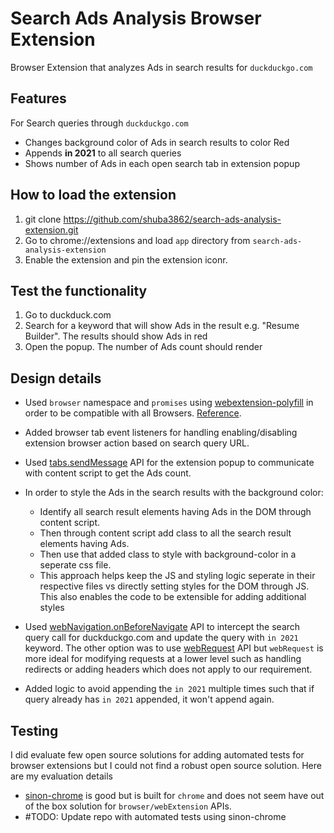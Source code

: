 # Search Ads Analysis Browser Extension

Browser Extension that analyzes Ads in search results for `duckduckgo.com`

## Features

For Search queries through `duckduckgo.com` 
- Changes background color of Ads in search results to color Red 
- Appends **in 2021** to all search queries
- Shows number of Ads in each open search tab in extension popup

## How to load the extension

1. git clone https://github.com/shuba3862/search-ads-analysis-extension.git
2. Go to chrome://extensions and load `app` directory from `search-ads-analysis-extension`
3. Enable the extension and pin the extension iconr.

## Test the functionality

1. Go to duckduck.com
2. Search for a keyword that will show Ads in the result e.g. "Resume Builder". The results should show Ads in red
3. Open the popup. The number of Ads count should render

## Design details

- Used `browser` namespace and `promises` using [webextension-polyfill](https://github.com/mozilla/webextension-polyfill) in order to be compatible with all Browsers. [Reference](https://developer.mozilla.org/en-US/docs/Mozilla/Add-ons/WebExtensions/Chrome_incompatibilities).

- Added browser tab event listeners for handling enabling/disabling extension browser action based on search query URL.

- Used [tabs.sendMessage](https://developer.mozilla.org/en-US/docs/Mozilla/Add-ons/WebExtensions/API/tabs/sendMessage) API for the extension popup to communicate with content script to get the Ads count.

- In order to style the Ads in the search results with the background color:  
  - Identify all search result elements having Ads in the DOM through content script.
  - Then through content script add class to all the search result elements having Ads. 
  - Then use that added class to style with background-color in a seperate css file. 
  - This approach helps keep the JS and styling logic seperate in their respective files vs directly setting styles for the DOM through JS. This also enables the code to be extensible for adding additional styles 

- Used [webNavigation.onBeforeNavigate](https://developer.mozilla.org/en-US/docs/Mozilla/Add-ons/WebExtensions/API/webNavigation/onBeforeNavigate) API to intercept the search query call for duckduckgo.com and update the query with `in 2021` keyword. The other option was to use [webRequest](https://developer.mozilla.org/en-US/docs/Mozilla/Add-ons/WebExtensions/API/webRequest) API but `webRequest` is more ideal for modifying requests at a lower level such as handling redirects or adding headers which does not apply to our requirement.

- Added logic to avoid appending the `in 2021` multiple times such that if query already has `in 2021` appended, it won't append again.
 
## Testing

I did evaluate few open source solutions for adding automated tests for browser extensions but I could not find a robust open source solution. Here are my evaluation details

- [sinon-chrome](https://github.com/acvetkov/sinon-chrome) is good but is built for `chrome` and does not seem have out of the box solution for `browser/webExtension` APIs.
- #TODO: Update repo with automated tests using sinon-chrome

